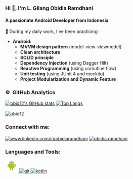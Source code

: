 <h3 align="left">Hi 👋, I'm L. Gilang Obidia Ramdhani</h3>
<h4 align="left">A passionate Android Developer from Indonesia</h4>

📝 During my daily work, I've been practicing: 
- **Android:** 
    - **MVVM design pattern** (model-view-viewmodel)
    - **Clean architecture**
    - **SOLID principle**
    - **Dependency Injection** (using Dagger Hilt)
    - **Reactive Programming** (using coroutine flow)
    - **Unit testing** (using JUnit 4 and mockito)
    - **Project Modularization and Dynamic Feature**
      
### ⚙️ &nbsp;GitHub Analytics
[![obid12's GitHub stats](https://github-readme-stats.vercel.app/api?username=obid12&&show_icons=true&theme=algolia&include_all_commits=true&count_private=true&custom_title=My%20GitHub%20Statistics&line_height=24&hide=contribs)](https://github.com/obid12/)
[![Top Langs](https://github-readme-stats.vercel.app/api/top-langs/?username=obid12&layout=compact&custom_title=My%20Programming%20Languages&hide=jupyter%20notebook&theme=algolia&card_width=250)](https://github.com/obid12/)

<p><img align="center" src="https://github-readme-streak-stats.herokuapp.com/?user=obid12&" alt="obid12" /></p>

<h3 align="left">Connect with me:</h3>
<p align="left">
<a href="https://linkedin.com/in/obidiaramdhani" target="blank"><img align="center" src="https://raw.githubusercontent.com/rahuldkjain/github-profile-readme-generator/master/src/images/icons/Social/linked-in-alt.svg" alt="www.linkedin.com/in/obidiaramdhani" height="30" width="40" /></a>
<a href="https://instagram.com/obidia.ramdhani" target="blank"><img align="center" src="https://raw.githubusercontent.com/rahuldkjain/github-profile-readme-generator/master/src/images/icons/Social/instagram.svg" alt="obidia.ramdhani" height="30" width="40" /></a>
</p>

<h3 align="left">Languages and Tools:</h3>
<p align="left"> <a href="https://developer.android.com" target="_blank" rel="noreferrer"> <img src="https://raw.githubusercontent.com/devicons/devicon/master/icons/android/android-original-wordmark.svg" alt="android" width="40" height="40"/> </a> <a href="https://git-scm.com/" target="_blank" rel="noreferrer"> <img src="https://www.vectorlogo.zone/logos/git-scm/git-scm-icon.svg" alt="git" width="40" height="40"/> </a> <a href="https://kotlinlang.org" target="_blank" rel="noreferrer"> <img src="https://www.vectorlogo.zone/logos/kotlinlang/kotlinlang-icon.svg" alt="kotlin" width="40" height="40"/> </a> </p>
